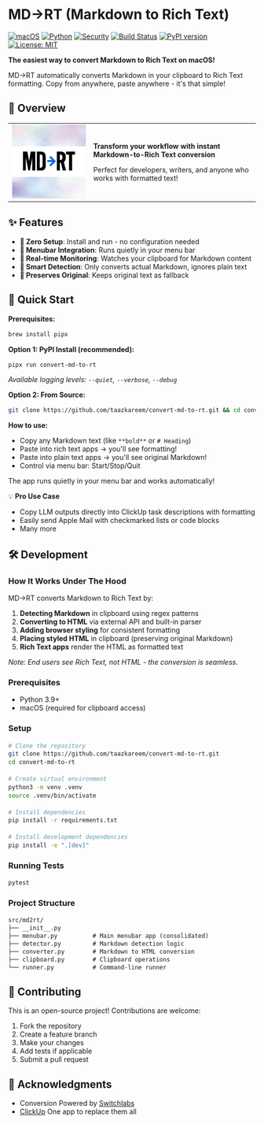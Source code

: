 # MD→RT (Markdown to Rich Text)

[![macOS](https://img.shields.io/badge/macOS-13.0+-000000?logo=apple&logoColor=white)](https://www.apple.com/macos/)
[![Python](https://img.shields.io/badge/Python-3.9+-blue?logo=python&logoColor=white)](https://www.python.org/)
[![Security](https://img.shields.io/badge/Safe%20%26%20Secure-Yes-brightgreen?logo=shield&logoColor=white)](#)
[![Build Status](https://github.com/taazkareem/convert-md-to-rt/actions/workflows/publish.yml/badge.svg?branch=main)](https://github.com/taazkareem/convert-md-to-rt/actions/workflows/publish.yml)
[![PyPI version](https://img.shields.io/pypi/v/convert-md-to-rt.svg?logo=pypi&label=PyPI)](https://pypi.org/project/convert-md-to-rt/)
[![License: MIT](https://img.shields.io/badge/License-MIT-yellow.svg?logo=opensourceinitiative&label=License)](https://opensource.org/licenses/MIT)

**The easiest way to convert Markdown to Rich Text on macOS!**

MD→RT automatically converts Markdown in your clipboard to Rich Text formatting. Copy from anywhere, paste anywhere - it's that simple!

## 🎯 Overview

<div align="center">
<table>
<tr>
<td align="center" width="200">
<img src="./src/assets/images/icon.png" alt="MD→RT Logo" width="150">
</td>
<td align="left" width="400">

**Transform your workflow with instant Markdown-to-Rich Text conversion**

Perfect for developers, writers, and anyone who works with formatted text!

</td>
</tr>
</table>
</div>

<div align="center">


</div>

## ✨ Features

- **🚀 Zero Setup**: Install and run - no configuration needed
- **📱 Menubar Integration**: Runs quietly in your menu bar
- **🔄 Real-time Monitoring**: Watches your clipboard for Markdown content
- **🎯 Smart Detection**: Only converts actual Markdown, ignores plain text
- **💾 Preserves Original**: Keeps original text as fallback

## 🚀 Quick Start

**Prerequisites:**
```bash
brew install pipx
```

**Option 1: PyPI Install (recommended):**
```bash
pipx run convert-md-to-rt
```

*Available logging levels: `--quiet`, `--verbose`, `--debug`*

**Option 2: From Source:**
```bash
git clone https://github.com/taazkareem/convert-md-to-rt.git && cd convert-md-to-rt && python3 -m src.md2rt.menubar
```

**How to use:**
- Copy any Markdown text (like `**bold**` or `# Heading`)
- Paste into rich text apps → you'll see formatting!
- Paste into plain text apps → you'll see original Markdown!
- Control via menu bar: Start/Stop/Quit

The app runs quietly in your menu bar and works automatically!

💡 **Pro Use Case**
- Copy LLM outputs directly into ClickUp task descriptions with formatting
- Easily send Apple Mail with checkmarked lists or code blocks
- Many more

## 🛠️ Development

### How It Works Under The Hood
MD→RT converts Markdown to Rich Text by:
1. **Detecting Markdown** in clipboard using regex patterns
2. **Converting to HTML** via external API and built-in parser
3. **Adding browser styling** for consistent formatting
4. **Placing styled HTML** in clipboard (preserving original Markdown)
5. **Rich Text apps** render the HTML as formatted text

*Note: End users see Rich Text, not HTML - the conversion is seamless.*

### Prerequisites
- Python 3.9+
- macOS (required for clipboard access)

### Setup
```bash
# Clone the repository
git clone https://github.com/taazkareem/convert-md-to-rt.git
cd convert-md-to-rt

# Create virtual environment
python3 -m venv .venv
source .venv/bin/activate

# Install dependencies
pip install -r requirements.txt

# Install development dependencies
pip install -e ".[dev]"
```

### Running Tests
```bash
pytest
```

### Project Structure
```
src/md2rt/
├── __init__.py
├── menubar.py          # Main menubar app (consolidated)
├── detector.py         # Markdown detection logic
├── converter.py        # Markdown to HTML conversion
├── clipboard.py        # Clipboard operations
└── runner.py           # Command-line runner
```

## 🤝 Contributing

This is an open-source project! Contributions are welcome:

1. Fork the repository
2. Create a feature branch
3. Make your changes
4. Add tests if applicable
5. Submit a pull request

## 🙏 Acknowledgments

- Conversion Powered by [Switchlabs](https://www.switchlabs.dev/)
- [ClickUp](https://clickup.com) One app to replace them all
